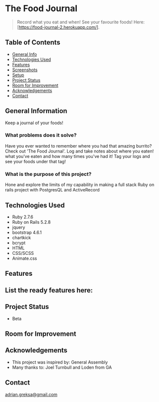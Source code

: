 # The Food Journal 
> Record what you eat and when! See your favourite foods!
> Here: [https://food-journal-2.herokuapp.com/]. 

## Table of Contents
* [General Info](#general-information)
* [Technologies Used](#technologies-used)
* [Features](#features)
* [Screenshots](#screenshots)
* [Setup](#setup)
* [Project Status](#project-status)
* [Room for Improvement](#room-for-improvement)
* [Acknowledgements](#acknowledgements)
* [Contact](#contact)
<!-- * [License](#license) -->


## General Information
Keep a journal of your foods!

### What problems does it solve?
Have you ever wanted to remember where you had that amazing burrito? Check out 'The Food Journal'. 
Log and take notes about where you eaten! what you've eaten and how many times you've had it!
Tag your logs and see your foods under that tag!

### What is the purpose of this project?
Hone and explore the limits of my capability in making a full stack Ruby on rails project with PostgresQL and ActiveRecord

## Technologies Used
- Ruby 2.7.6
- Ruby on Rails 5.2.8
- jquery
- bootstrap 4.6.1
- chartkick
- bcrypt
- HTML
- CSS/SCSS
- Animate.css

## Features
List the ready features here:
- 

## Project Status
- Beta

## Room for Improvement

## Acknowledgements
- This project was inspired by: General Assembly
- Many thanks to: Joel Turnbull and Loden from GA

## Contact
adrian.greksa@gmail.com
